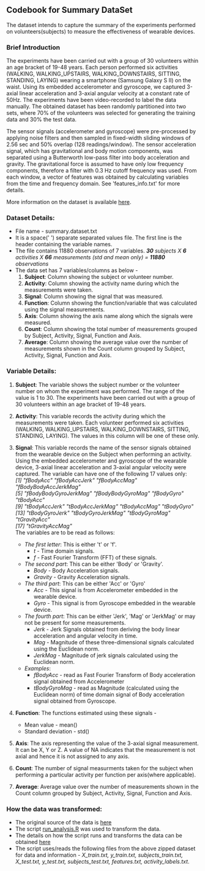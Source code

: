 ## Codebook for Summary DataSet
The dataset intends to capture the summary of the experiments performed on volunteers(subjects) to measure the effectiveness of wearable devices. 

### Brief Introduction
The experiments have been carried out with a group of 30 volunteers within an age bracket of 19-48 years. Each person performed six activities (WALKING, WALKING_UPSTAIRS, WALKING_DOWNSTAIRS, SITTING, STANDING, LAYING) wearing a smartphone (Samsung Galaxy S II) on the waist. Using its embedded accelerometer and gyroscope, we captured 3-axial linear acceleration and 3-axial angular velocity at a constant rate of 50Hz. The experiments have been video-recorded to label the data manually. The obtained dataset has been randomly partitioned into two sets, where 70% of the volunteers was selected for generating the training data and 30% the test data. 

The sensor signals (accelerometer and gyroscope) were pre-processed by applying noise filters and then sampled in fixed-width sliding windows of 2.56 sec and 50% overlap (128 readings/window). The sensor acceleration signal, which has gravitational and body motion components, was separated using a Butterworth low-pass filter into body acceleration and gravity. The gravitational force is assumed to have only low frequency components, therefore a filter with 0.3 Hz cutoff frequency was used. From each window, a vector of features was obtained by calculating variables from the time and frequency domain. See 'features_info.txt' for more details. 

More information on the dataset is available [here](http://archive.ics.uci.edu/ml/datasets/Human+Activity+Recognition+Using+Smartphones).

### Dataset Details: 
- File name - summary.dataset.txt 
- It is a space(' ') separate separated values file.  The first line is the header containing the variable names.
- The file contains 11880 observations of 7 variables.  *__30__ subjects X __6__ activities X __66__ measurements (std and mean only) = __11880__ observations*
- The data set has 7 variables/columns as below -
	1. **Subject**:	Column showing the subject or volunteer number.
	2. **Activity**:	Column showing the activity name during which the measurements were taken.
	3. **Signal**:	Column showing the signal that was measured.
	4. **Function**:	Column showing the function/variable that was calculated using the signal measurements.
	5. **Axis**:		Column showing the axis name along which the signals were measured.
	6. **Count**:	Column showing the total number of measurements grouped by Subject, Activity, Signal, Function and Axis.
	7. **Average**:	Column showing the average value over the number of measurements shown in the Count column grouped by Subject, Activity, Signal, Function and Axis.
		

### Variable Details:
1. **Subject**: The variable shows the subject number or the volunteer number on whom the experiment was performed.  The range of the value is 1 to 30.  The experiments have been carried out with a group of 30 volunteers within an age bracket of 19-48 years. 

2. **Activity**: This variable records the activity during which the measurements were taken.  Each volunteer performed six activities (WALKING, WALKING_UPSTAIRS, WALKING_DOWNSTAIRS, SITTING, STANDING, LAYING).  The values in this column will be one of these only.

3. **Signal**:  This variable records the name of the sensor signals obtained from the wearable device on the Subject when performing an activity.  Using the embedded accelerometer and gyroscope of the wearable device, 3-axial linear acceleration and 3-axial angular velocity were captured. The variable can have one of the following 17 values only:  
*[1] "fBodyAcc"             "fBodyAccJerk"         "fBodyAccMag"          "fBodyBodyAccJerkMag"  
[5] "fBodyBodyGyroJerkMag" "fBodyBodyGyroMag"     "fBodyGyro"            "tBodyAcc"  
[9] "tBodyAccJerk"         "tBodyAccJerkMag"      "tBodyAccMag"          "tBodyGyro"  
[13] "tBodyGyroJerk"        "tBodyGyroJerkMag"     "tBodyGyroMag"         "tGravityAcc"  
[17] "tGravityAccMag"*  
The variables are to be read as follows:
	- *The first letter*: This is either 't' or 'f'.  
		- *t* - Time domain signals.  
		- *f* - Fast Fourier Transform (FFT) of these signals.
	- *The second part*: This can be either  'Body' or 'Gravity'.  
		- *Body* - Body Acceleration signals.
		- *Gravity* - Gravity Acceleration signals.
	- *The third part*: This can be either 'Acc' or 'Gyro'
		- *Acc* - This signal is from Accelerometer embedded in the wearable device.
		- *Gyro* - This signal is from Gyroscope embedded in the wearable device.
	- *The fourth part*: This can be either 'Jerk', 'Mag' or 'JerkMag' or may not be present for some measurements.
		- *Jerk* - Jerk Signals obtained from deriving the body linear acceleration and angular velocity in time.
		- *Mag* - Magnitude of these three-dimensional signals calculated using the Euclidean norm.
		- *JerkMag* - Magnitude of jerk signals calculated using the Euclidean norm.
	- *Examples*:
		- *fBodyAcc* - read as Fast Fourier Transform of Body acceleration signal obtained from Accelerometer
		- *tBodyGyroMag* - read as Magnitude (calculated using the Euclidean norm) of time domain signal of Body acceleration signal obtained from Gyroscope.

4. **Function**: The functions estimated using these signals -
	- Mean value - mean()
	- Standard deviation - std()
	
5. **Axis**: The axis representing the value of the 3-axial signal measurement.  It can be X, Y or Z.  A value of NA indicates that the measurement is not axial and hence it is not assigned to any axis.

6. **Count**: The number of signal measurments taken for the subject when performing a particular activity per function per axis(where applicable).

7. **Average**: Average value over the number of measurements shown in the Count column grouped by Subject, Activity, Signal, Function and Axis.

### How the data was transformed:
- The original source of the data is [here](https://d396qusza40orc.cloudfront.net/getdata%2Fprojectfiles%2FUCI%20HAR%20Dataset.zip) 
- The script [run_analysis.R](https://github.com/naineshv/Project-Tidydata/blob/master/run_analysis.R) was used to transform the data.
- The details on how the script runs and transforms the data can be obtained [here](https://github.com/naineshv/Project-Tidydata/blob/master/README.md)
- The script uses/reads the following files from the above zipped dataset for data and information - *X_train.txt, y_train.txt, subjects_train.txt, X_test.txt, y_test.txt, subjects_test.txt, features.txt, activity_labels.txt*. 
